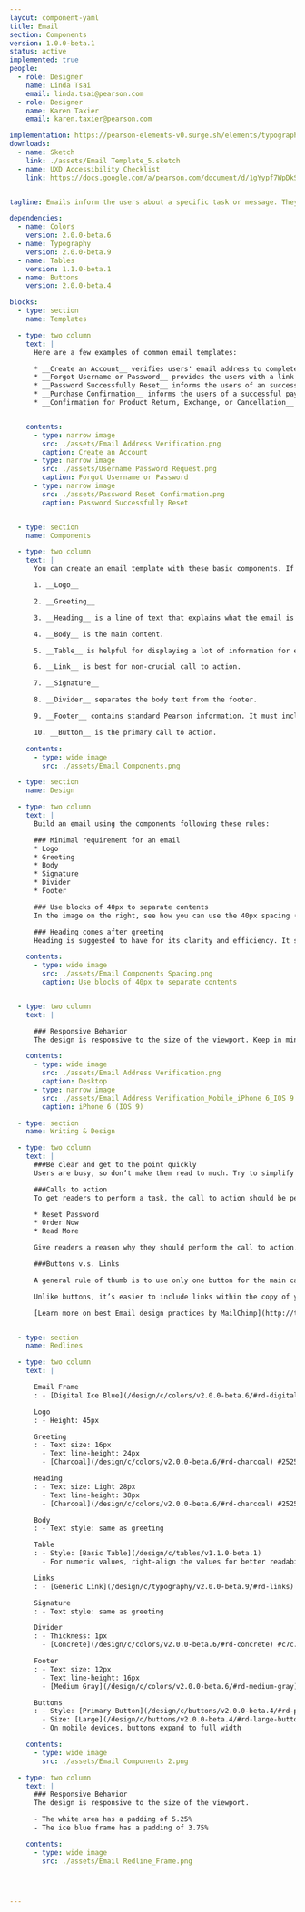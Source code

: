 ```yaml
---
layout: component-yaml
title: Email
section: Components
version: 1.0.0-beta.1
status: active
implemented: true
people:
  - role: Designer
    name: Linda Tsai
    email: linda.tsai@pearson.com
  - role: Designer
    name: Karen Taxier
    email: karen.taxier@pearson.com

implementation: https://pearson-elements-v0.surge.sh/elements/typography/
downloads:
  - name: Sketch
    link: ./assets/Email Template_5.sketch
  - name: UXD Accessibility Checklist
    link: https://docs.google.com/a/pearson.com/document/d/1gYypf7WpDkSSMsB29Qa9woJLdPsiwGIZ-u0LrH650Vs/edit?usp=sharing


tagline: Emails inform the users about a specific task or message. They may contain critical information, require decisions, or involve multiple tasks.

dependencies:
  - name: Colors
    version: 2.0.0-beta.6
  - name: Typography
    version: 2.0.0-beta.9
  - name: Tables
    version: 1.1.0-beta.1
  - name: Buttons
    version: 2.0.0-beta.4

blocks:
  - type: section
    name: Templates

  - type: two column
    text: |
      Here are a few examples of common email templates:

      * __Create an Account__ verifies users' email address to complete the account creation process.
      * __Forgot Username or Password__ provides the users with a link to reset the credentials.
      * __Password Successfully Reset__ informs the users of an successful password reset.
      * __Purchase Confirmation__ informs the users of a successful payment transaction other details.
      * __Confirmation for Product Return, Exchange, or Cancellation__


    contents:
      - type: narrow image
        src: ./assets/Email Address Verification.png
        caption: Create an Account
      - type: narrow image
        src: ./assets/Username Password Request.png
        caption: Forgot Username or Password
      - type: narrow image
        src: ./assets/Password Reset Confirmation.png
        caption: Password Successfully Reset


  - type: section
    name: Components

  - type: two column
    text: |
      You can create an email template with these basic components. If there is something that's not defined here, feel free to contact Linda Tsai (linda.tsai@pearson.com).

      1. __Logo__

      2. __Greeting__

      3. __Heading__ is a line of text that explains what the email is about.

      4. __Body__ is the main content.

      5. __Table__ is helpful for displaying a lot of information for easy viewing.

      6. __Link__ is best for non-crucial call to action.

      7. __Signature__

      8. __Divider__ separates the body text from the footer.

      9. __Footer__ contains standard Pearson information. It must include customer support information and copyright text.

      10. __Button__ is the primary call to action.

    contents:
      - type: wide image
        src: ./assets/Email Components.png

  - type: section
    name: Design

  - type: two column
    text: |
      Build an email using the components following these rules:

      ### Minimal requirement for an email
      * Logo
      * Greeting
      * Body
      * Signature
      * Divider
      * Footer

      ### Use blocks of 40px to separate contents
      In the image on the right, see how you can use the 40px spacing (in pink) to separate content.

      ### Heading comes after greeting
      Heading is suggested to have for its clarity and efficiency. It should come after the greeting, but you may break this rule if there is legitimate design reasons. For example, in the Email Verification template, heading comes prior to the greeting in order to have a more natural reading flow.

    contents:
      - type: wide image
        src: ./assets/Email Components Spacing.png
        caption: Use blocks of 40px to separate contents


  - type: two column
    text: |

      ### Responsive Behavior
      The design is responsive to the size of the viewport. Keep in mind that media query doesn’t work for all clients, so you should design as if there is no breakpoints.The ice blue border grows proportionally to the content width. See [redlines](/design/c/email/beta/#redlines) for more details.

    contents:
      - type: wide image
        src: ./assets/Email Address Verification.png
        caption: Desktop
      - type: narrow image
        src: ./assets/Email Address Verification_Mobile_iPhone 6_IOS 9.png
        caption: iPhone 6 (IOS 9)

  - type: section
    name: Writing & Design

  - type: two column
    text: |
      ###Be clear and get to the point quickly
      Users are busy, so don’t make them read to much. Try to simplify the information to reduce cognitive load so to help users focus on the message and tasks.

      ###Calls to action
      To get readers to perform a task, the call to action should be persuasive. It should be more descriptive than “click here”. Start with command verbs to clarify what clicking a link or button will get to. For example:

      * Reset Password
      * Order Now
      * Read More

      Give readers a reason why they should perform the call to action. It’s helpful to explain the benefit of taking the action or give a sense of urgency.

      ###Buttons v.s. Links

      A general rule of thumb is to use only one button for the main call to action so it is clear to the users what they should do.

      Unlike buttons, it’s easier to include links within the copy of your email so it doesn’t cause an abrupt halt. However, that makes links easy to miss. An easy way to do that is to lengthen the number of words covered in a link. Besides, use meaningful description for the link text instead of the URL.

      [Learn more on best Email design practices by MailChimp](http://templates.mailchimp.com/design/)


  - type: section
    name: Redlines

  - type: two column
    text: |

      Email Frame
      : - [Digital Ice Blue](/design/c/colors/v2.0.0-beta.6/#rd-digital-pearson-blue) #d6ebe8

      Logo
      : - Height: 45px

      Greeting
      : - Text size: 16px
        - Text line-height: 24px
        - [Charcoal](/design/c/colors/v2.0.0-beta.6/#rd-charcoal) #252525

      Heading
      : - Text size: Light 28px
        - Text line-height: 38px
        - [Charcoal](/design/c/colors/v2.0.0-beta.6/#rd-charcoal) #252525

      Body
      : - Text style: same as greeting

      Table
      : - Style: [Basic Table](/design/c/tables/v1.1.0-beta.1)
        - For numeric values, right-align the values for better readability

      Links
      : - [Generic Link](/design/c/typography/v2.0.0-beta.9/#rd-links)

      Signature
      : - Text style: same as greeting

      Divider
      : - Thickness: 1px
        - [Concrete](/design/c/colors/v2.0.0-beta.6/#rd-concrete) #c7c7c7

      Footer
      : - Text size: 12px
        - Text line-height: 16px
        - [Medium Gray](/design/c/colors/v2.0.0-beta.6/#rd-medium-gray) #6A7070

      Buttons
      : - Style: [Primary Button](/design/c/buttons/v2.0.0-beta.4/#rd-primary-button)
        - Size: [Large](/design/c/buttons/v2.0.0-beta.4/#rd-large-button)
        - On mobile devices, buttons expand to full width

    contents:
      - type: wide image
        src: ./assets/Email Components 2.png

  - type: two column
    text: |
      ### Responsive Behavior
      The design is responsive to the size of the viewport.

      - The white area has a padding of 5.25%
      - The ice blue frame has a padding of 3.75%

    contents:
      - type: wide image
        src: ./assets/Email Redline_Frame.png




---
```

